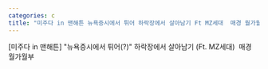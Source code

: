 ```yaml
---
categories: c
title: "미주다 in 맨해튼 뉴욕증시에서 튀어 하락장에서 살아남기 Ft MZ세대  매경 월가월부"
---
```

[미주다 in 맨해튼] "뉴욕증시에서 튀어(?)" 하락장에서 살아남기 (Ft. MZ세대)&nbsp;&nbsp;매경 월가월부